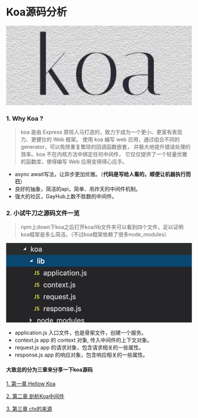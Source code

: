# Koa源码分析

![image-20180528181625044](./img/koa2.jpeg)

### 1. Why Koa ?
>koa 是由 Express 原班人马打造的，致力于成为一个更小、更富有表现力、更健壮的 Web 框架。 使用 koa 编写 web 应用，通过组合不同的 generator，可以免除重复繁琐的回调函数嵌套， 并极大地提升错误处理的效率。koa 不在内核方法中绑定任何中间件， 它仅仅提供了一个轻量优雅的函数库，使得编写 Web 应用变得得心应手。


- async await写法，让异步更加优雅。（**代码是写给人看的，顺便让机器执行而已**）
- 良好的抽象，简洁的api，简单、吊炸天的中间件机制。
- 强大的社区，GayHub上数不胜数的中间件。

### 2. 小试牛刀之源码文件一览

> npm上down下koa之后打开koa/lib文件夹可以看到四个文件，足以证明koa框架是多么简洁。（不过koa框架依赖了很多node_modules）

![image-20180528181625044](./img/1527502768570.jpg)
- application.js 入口文件，也是骨架文件，创建一个服务。
- context.js app 的 context 对象, 传入中间件的上下文对象。
- request.js app 的请求对象，包含请求相关的一些属性。
- response.js app 的响应对象，包含响应相关的一些属性。

#### 大致总的分为三章来分享一下koa源码

[1. 第一章 Hellow Koa](https://zwhgithub.github.io/koa2/application.html)

[2. 第二章 剖析Koa中间件](https://zwhgithub.github.io/koa2/application.html)

[3. 第三章 ctx的来源](https://zwhgithub.github.io/koa2/application.html)
